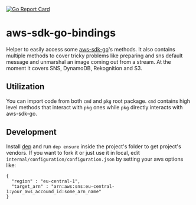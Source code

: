 [![Go Report Card](https://goreportcard.com/badge/github.com/AndreaM16/aws-sdk-go-bindings)](https://goreportcard.com/report/github.com/AndreaM16/aws-sdk-go-bindings)

# aws-sdk-go-bindings
Helper to easily access some [aws-sdk-go](https://github.com/aws/aws-sdk-go)'s methods. It also contains multiple methods to cover tricky problems like preparing and sns default message and unmarshal an image coming out from a stream. At the moment it covers SNS, DynamoDB, Rekognition and S3.

## Utilization

You can import code from both `cmd` and `pkg` root package. `cmd` contains high level methods that interact with `pkg` ones while `pkg` directly interacts with aws-sdk-go.

## Development

Install [dep](https://github.com/golang/dep) and run `dep ensure` inside the project's folder to get project's vendors. If you want to fork it or just use it in local, edit `internal/configuration/configuration.json` by setting your aws options like:

```
{
  "region" : "eu-central-1",
  "target_arn" : "arn:aws:sns:eu-central-1:your_aws_accound_id:some_arn_name"
}
```
